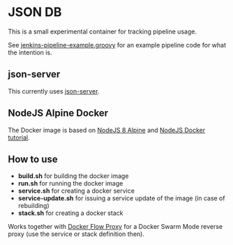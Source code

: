 # JSON DB

This is a small experimental container for tracking pipeline usage.

See [jenkins-pipeline-example.groovy](jenkins-pipeline-example.groovy) for an example pipeline code for what the intention is.

## json-server

This currently uses [json-server](https://www.npmjs.com/package/json-server).

## NodeJS Alpine Docker

The Docker image is based on [NodeJS 8 Alpine](https://hub.docker.com/_/node/) and [NodeJS Docker tutorial](https://nodejs.org/en/docs/guides/nodejs-docker-webapp/).

## How to use

* **build.sh** for building the docker image
* **run.sh** for running the docker image
* **service.sh** for creating a docker service
* **service-update.sh** for issuing a service update of the image (in case of rebuilding)
* **stack.sh** for creating a docker stack

Works together with [Docker Flow Proxy](proxy.dockerflow.com) for a Docker Swarm Mode reverse proxy (use the service or stack definition then).
